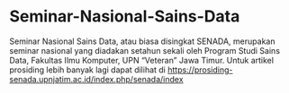 # Seminar-Nasional-Sains-Data

Seminar Nasional Sains Data, atau biasa disingkat SENADA, merupakan seminar nasional yang diadakan setahun sekali oleh Program Studi Sains Data, Fakultas Ilmu Komputer, UPN “Veteran” Jawa Timur.
Untuk artikel prosiding lebih banyak lagi dapat dilihat di https://prosiding-senada.upnjatim.ac.id/index.php/senada/index
